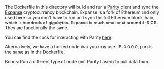 The Dockerfile in this directory will build and run a [Parity](https://www.parity.io/) client and sync the [Expanse](https://coinmarketcap.com/currencies/expanse/) cryptocurrency blockchain. Expanse is a fork of Ethereum and only used here so you don't have to run and sync the full Ethereum blockchain, which is hundreds of gigabytes. Expanse is much smaller at around 5-6 GB. They are functionally the same.

You can find the docs for interacting with Parity [here](https://wiki.parity.io/JSONRPC-eth-module).

Alternatively, we have a hosted node that you may use. IP: 0.0.0.0, port is the same as in the Dockerfile.

Bonus: Run a different type of node (not Parity based) to pull data from.
